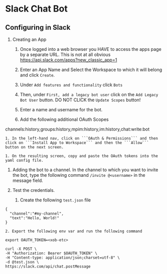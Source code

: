 # Slack Chat Bot


## Configuring in Slack

1. Creating an App

    1.  Once logged into a web browser you HAVE to access the apps page by a separate URL.  This is not at all obvious https://api.slack.com/apps?new_classic_app=1

    1. Enter an App Name and Select the Workspace to which it will belong and click ```Create```.

    1. Under ```Add features and functionality``` click ```Bots```

    1. Then, under ```First, add a legacy bot user``` click on the ```Add Legacy Bot User``` button.  DO NOT CLICK the ```Update Scopes``` button!

    1. Enter a name and username for the bot.

    1. Add the following additional OAuth Scopes

channels:history,groups:history,mpim:history,im:history,chat:write:bot

    1. In the left-hand nav, click on ```OAuth & Permissions``` and then click on ```Install App to Workspace``` and then the ```Allow``` button on the next screen.

    1. On the resulting screen, copy and paste the OAuth tokens into the yaml config file.

1. Adding the bot to a channel. In the channel to which you want to invite the bot, type the following command ```/invite @<username>``` in the message field. 

1. Test the credentials.

    1. Create the following ```test.json``` file
```
{
  "channel":"#my-channel",
  "text":"Hello, World!"
}
```

    2. Export the following env var and run the following command
```
export OAUTH_TOKEN=<xob-etc>

curl -X POST \
-H "Authorization: Bearer $OAUTH_TOKEN" \
-H "Content-type: application/json;charset=utf-8" \
-d @test.json \
https://slack.com/api/chat.postMessage
```
